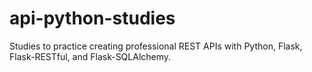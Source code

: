 # api-python-studies

Studies to practice creating professional REST APIs with Python, Flask, Flask-RESTful, and Flask-SQLAlchemy.

